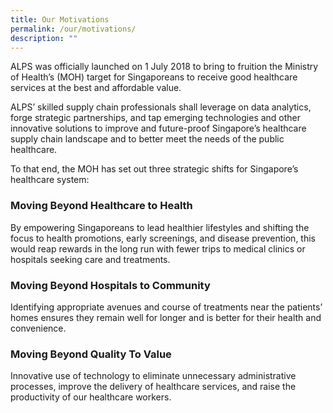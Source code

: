 ```yaml
---
title: Our Motivations
permalink: /our/motivations/
description: ""
---
```

ALPS was officially launched on 1 July 2018 to bring to fruition the Ministry of Health’s (MOH) target for Singaporeans to receive good healthcare services at the best and affordable value. 

ALPS’ skilled supply chain professionals shall leverage on data analytics, forge strategic partnerships, and tap emerging technologies and other innovative solutions to improve and future-proof Singapore’s healthcare supply chain landscape and to better meet the needs of the public healthcare.

To that end, the MOH has set out three strategic shifts for Singapore’s healthcare system:

### Moving Beyond Healthcare to Health 

By empowering Singaporeans to lead healthier lifestyles and shifting the focus to health promotions, early screenings, and disease prevention, this would reap rewards in the long run with fewer trips to medical clinics or hospitals seeking care and treatments.

### Moving Beyond Hospitals to Community 
Identifying appropriate avenues and course of treatments near the patients’ homes ensures they remain well for longer and is better for their health and convenience.

### Moving Beyond Quality To Value

Innovative use of technology to eliminate unnecessary administrative processes, improve the delivery of healthcare services, and raise the productivity of our healthcare workers.

